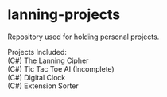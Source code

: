 # lanning-projects
Repository used for holding personal projects.

Projects Included:\
(C#) The Lanning Cipher\
(C#) Tic Tac Toe AI (Incomplete)\
(C#) Digital Clock\
(C#) Extension Sorter
